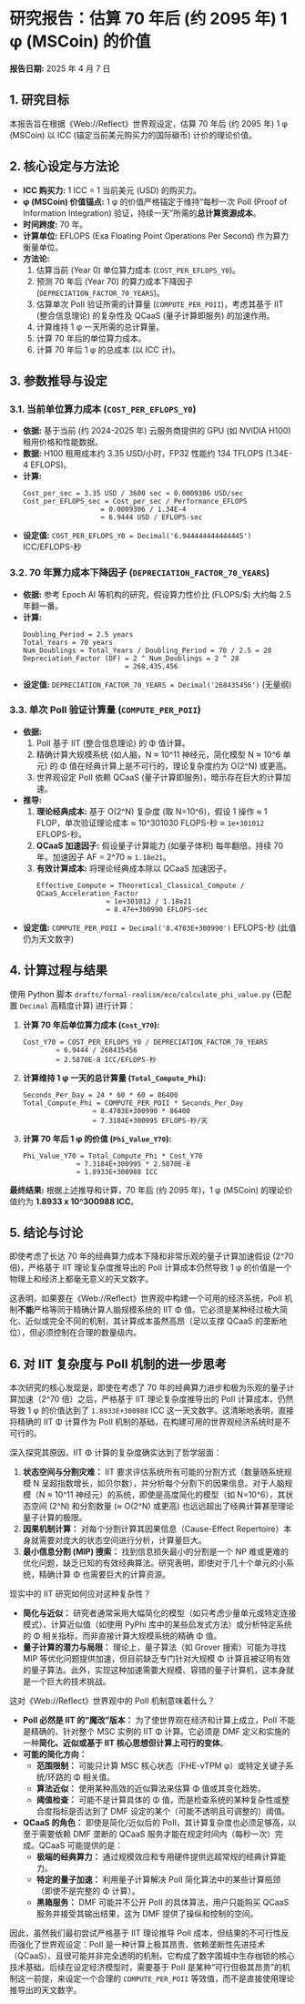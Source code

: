 # 研究报告：估算 70 年后 (约 2095 年) 1 φ (MSCoin) 的价值

**报告日期:** 2025 年 4 月 7 日

## 1. 研究目标

本报告旨在根据《Web://Reflect》世界观设定，估算 70 年后 (约 2095 年) 1 φ (MSCoin) 以 ICC (锚定当前美元购买力的国际碳币) 计价的理论价值。

## 2. 核心设定与方法论

- **ICC 购买力:** 1 ICC = 1 当前美元 (USD) 的购买力。
- **φ (MSCoin) 价值锚点:** 1 φ 的价值严格锚定于维持“每秒一次 PoII (Proof of Information Integration) 验证，持续一天”所需的**总计算资源成本**。
- **时间跨度:** 70 年。
- **计算单位:** EFLOPS (Exa Floating Point Operations Per Second) 作为算力衡量单位。
- **方法论:**
  1.  估算当前 (Year 0) 单位算力成本 (`COST_PER_EFLOPS_Y0`)。
  2.  预测 70 年后 (Year 70) 的算力成本下降因子 (`DEPRECIATION_FACTOR_70_YEARS`)。
  3.  估算单次 PoII 验证所需的计算量 (`COMPUTE_PER_POII`)，考虑其基于 IIT (整合信息理论) 的复杂性及 QCaaS (量子计算即服务) 的加速作用。
  4.  计算维持 1 φ 一天所需的总计算量。
  5.  计算 70 年后的单位算力成本。
  6.  计算 70 年后 1 φ 的总成本 (以 ICC 计)。

## 3. 参数推导与设定

### 3.1. 当前单位算力成本 (`COST_PER_EFLOPS_Y0`)

- **依据:** 基于当前 (约 2024-2025 年) 云服务商提供的 GPU (如 NVIDIA H100) 租用价格和性能数据。
- **数据:** H100 租用成本约 3.35 USD/小时，FP32 性能约 134 TFLOPS (1.34E-4 EFLOPS)。
- **计算:**
  ```
  Cost_per_sec = 3.35 USD / 3600 sec ≈ 0.0009306 USD/sec
  Cost_per_EFLOPS_sec = Cost_per_sec / Performance_EFLOPS
                     = 0.0009306 / 1.34E-4
                     ≈ 6.9444 USD / EFLOPS-sec
  ```
- **设定值:** `COST_PER_EFLOPS_Y0 = Decimal('6.944444444444445')` ICC/EFLOPS-秒

### 3.2. 70 年算力成本下降因子 (`DEPRECIATION_FACTOR_70_YEARS`)

- **依据:** 参考 Epoch AI 等机构的研究，假设算力性价比 (FLOPS/$) 大约每 2.5 年翻一番。
- **计算:**
  ```
  Doubling_Period = 2.5 years
  Total_Years = 70 years
  Num_Doublings = Total_Years / Doubling_Period = 70 / 2.5 = 28
  Depreciation_Factor (DF) = 2 ^ Num_Doublings = 2 ^ 28
                           = 268,435,456
  ```
- **设定值:** `DEPRECIATION_FACTOR_70_YEARS = Decimal('268435456')` (无量纲)

### 3.3. 单次 PoII 验证计算量 (`COMPUTE_PER_POII`)

- **依据:**
  1.  PoII 基于 IIT (整合信息理论) 的 Φ 值计算。
  2.  精确计算大规模系统 (如人脑，N ≈ 10^11 神经元，简化模型 N ≈ 10^6 单元) 的 Φ 值在经典计算上是不可行的，理论复杂度约为 O(2^N) 或更高。
  3.  世界观设定 PoII 依赖 QCaaS (量子计算即服务)，暗示存在巨大的计算加速。
- **推导:**
  1.  **理论经典成本:** 基于 O(2^N) 复杂度 (取 N=10^6)，假设 1 操作 ≈ 1 FLOP，单次验证理论成本 ≈ 10^301030 FLOPS-秒 ≈ `1e+301012` EFLOPS-秒。
  2.  **QCaaS 加速因子:** 假设量子计算能力 (如量子体积) 每年翻倍，持续 70 年。加速因子 AF = 2^70 ≈ `1.18e21`。
  3.  **有效计算成本:** 将理论经典成本除以 QCaaS 加速因子。
      ```
      Effective_Compute = Theoretical_Classical_Compute / QCaaS_Acceleration_Factor
                       ≈ 1e+301012 / 1.18e21
                       ≈ 8.47e+300990 EFLOPS-sec
      ```
- **设定值:** `COMPUTE_PER_POII = Decimal('8.4703E+300990')` EFLOPS-秒 (此值仍为天文数字)

## 4. 计算过程与结果

使用 Python 脚本 `drafts/formal-realism/eco/calculate_phi_value.py` (已配置 `Decimal` 高精度计算) 进行计算：

1.  **计算 70 年后单位算力成本 (`Cost_Y70`):**
    ```
    Cost_Y70 = COST_PER_EFLOPS_Y0 / DEPRECIATION_FACTOR_70_YEARS
            ≈ 6.9444 / 268435456
            ≈ 2.5870E-8 ICC/EFLOPS-秒
    ```
2.  **计算维持 1 φ 一天的总计算量 (`Total_Compute_Phi`):**
    ```
    Seconds_Per_Day = 24 * 60 * 60 = 86400
    Total_Compute_Phi = COMPUTE_PER_POII * Seconds_Per_Day
                     ≈ 8.4703E+300990 * 86400
                     ≈ 7.3184E+300995 EFLOPS-秒/天
    ```
3.  **计算 70 年后 1 φ 的价值 (`Phi_Value_Y70`):**
    ```
    Phi_Value_Y70 = Total_Compute_Phi * Cost_Y70
                 ≈ 7.3184E+300995 * 2.5870E-8
                 ≈ 1.8933E+300988 ICC
    ```

**最终结果:** 根据上述推导和计算，70 年后 (约 2095 年)，1 φ (MSCoin) 的理论价值约为 **1.8933 x 10^300988 ICC**。

## 5. 结论与讨论

即使考虑了长达 70 年的经典算力成本下降和非常乐观的量子计算加速假设 (2^70 倍)，严格基于 IIT 理论复杂度推导出的 PoII 计算成本仍然导致 1 φ 的价值是一个物理上和经济上都毫无意义的天文数字。

这表明，如果要在《Web://Reflect》世界观中构建一个可用的经济系统，PoII 机制**不能**严格等同于精确计算人脑规模系统的 IIT Φ 值。它必须是某种经过极大简化、近似或完全不同的机制，其计算成本虽然高昂（足以支撑 QCaaS 的垄断地位），但必须控制在合理的数量级内。

## 6. 对 IIT 复杂度与 PoII 机制的进一步思考

本次研究的核心发现是，即使在考虑了 70 年的经典算力进步和极为乐观的量子计算加速（2^70 倍）之后，严格基于 IIT 理论复杂度推导出的 PoII 计算成本，仍然导致 1 φ 的价值达到了 `1.8933E+300988` ICC 这一天文数字。这清晰地表明，直接将精确的 IIT Φ 计算作为 PoII 机制的基础，在构建可用的世界观经济系统时是不可行的。

深入探究其原因，IIT Φ 计算的复杂度确实达到了哲学层面：

1.  **状态空间与分割灾难：** IIT 要求评估系统所有可能的分割方式（数量随系统规模 N 呈超指数增长，如贝尔数），并分析每个分割下的因果信息。对于人脑规模（N ≈ 10^11 神经元）的系统，即使是高度简化的模型（如 N=10^6），其状态空间 (2^N) 和分割数量 (≈ O(2^N) 或更高) 也远远超出了经典计算甚至理论量子计算的极限。
2.  **因果机制计算：** 对每个分割计算其因果信息（Cause-Effect Repertoire）本身就需要对庞大的状态空间进行分析，计算量巨大。
3.  **最小信息分割 (MIP) 搜索：** 找到信息损失最小的分割是一个 NP 难或更难的优化问题，缺乏已知的有效经典算法。研究表明，即使对于几十个单元的小系统，精确计算 Φ 也需要巨大的计算资源。

现实中的 IIT 研究如何应对这种复杂性？

- **简化与近似：** 研究者通常采用大幅简化的模型（如只考虑少量单元或特定连接模式）、计算近似值（如使用 PyPhi 库中的某些启发式方法）或分析特定系统的 Φ 相关指标，而非直接计算大规模系统的精确 Φ 值。
- **量子计算的潜力与局限：** 理论上，量子算法（如 Grover 搜索）可能为寻找 MIP 等优化问题提供加速，但目前缺乏专门针对大规模 Φ 计算且被证明有效的量子算法。此外，实现这种加速需要大规模、容错的量子计算机，这本身就是一个巨大的技术挑战。

这对《Web://Reflect》世界观中的 PoII 机制意味着什么？

- **PoII 必然是 IIT 的“魔改”版本：** 为了使世界观在经济和计算上成立，PoII 不能是精确的、针对整个 MSC 实例的 IIT Φ 计算。它必须是 DMF 定义和实施的一种**简化、近似或基于 IIT 核心思想但计算上可行的变体**。
- **可能的简化方向：**
  - **范围限制：** 可能只计算 MSC 核心状态（FHE-vTPM φ）或特定关键子系统/环路的 Φ 相关值。
  - **算法近似：** 使用某种高效的近似算法来估算 Φ 值或其变化趋势。
  - **阈值检查：** 可能不是计算具体的 Φ 值，而是检查系统的某种复杂性或整合度指标是否达到了 DMF 设定的某个（可能不透明且可调整的）阈值。
- **QCaaS 的角色：** 即使是简化/近似后的 PoII，其计算复杂度也必须足够高，以至于需要依赖 DMF 垄断的 QCaaS 服务才能在规定时间内（每秒一次）完成。QCaaS 可能提供的是：
  - **极端的经典算力：** 通过规模效应和专用硬件提供远超常规的经典计算能力。
  - **特定的量子加速：** 利用量子计算解决 PoII 简化算法中的某些计算瓶颈（即使不是完整的 Φ 计算）。
  - **黑箱服务：** DMF 可能并不公开 PoII 的具体算法，用户只能购买 QCaaS 服务并接受其输出结果，这为 DMF 提供了操纵和控制的空间。

因此，虽然我们最初尝试严格基于 IIT 理论推导 PoII 成本，但结果的不可行性反而强化了世界观设定：PoII 是一种计算上极其昂贵、依赖垄断性先进技术（QCaaS）、且很可能并非完全透明的机制，它构成了数字围城中生存枷锁的核心技术基础。后续在设定经济模型时，需要基于 PoII 是某种“可行但极其昂贵”的机制这一前提，来设定一个合理的 `COMPUTE_PER_POII` 等效值，而不是直接使用理论推导出的天文数字。
